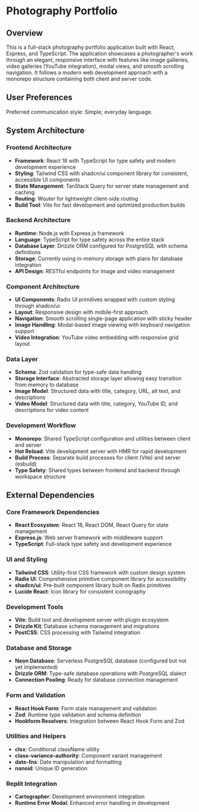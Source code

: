 # Photography Portfolio

## Overview

This is a full-stack photography portfolio application built with React, Express, and TypeScript. The application showcases a photographer's work through an elegant, responsive interface with features like image galleries, video galleries (YouTube integration), modal views, and smooth scrolling navigation. It follows a modern web development approach with a monorepo structure containing both client and server code.

## User Preferences

Preferred communication style: Simple, everyday language.

## System Architecture

### Frontend Architecture
- **Framework**: React 18 with TypeScript for type safety and modern development experience
- **Styling**: Tailwind CSS with shadcn/ui component library for consistent, accessible UI components
- **State Management**: TanStack Query for server state management and caching
- **Routing**: Wouter for lightweight client-side routing
- **Build Tool**: Vite for fast development and optimized production builds

### Backend Architecture
- **Runtime**: Node.js with Express.js framework
- **Language**: TypeScript for type safety across the entire stack
- **Database Layer**: Drizzle ORM configured for PostgreSQL with schema definitions
- **Storage**: Currently using in-memory storage with plans for database integration
- **API Design**: RESTful endpoints for image and video management

### Component Architecture
- **UI Components**: Radix UI primitives wrapped with custom styling through shadcn/ui
- **Layout**: Responsive design with mobile-first approach
- **Navigation**: Smooth scrolling single-page application with sticky header
- **Image Handling**: Modal-based image viewing with keyboard navigation support
- **Video Integration**: YouTube video embedding with responsive grid layout

### Data Layer
- **Schema**: Zod validation for type-safe data handling
- **Storage Interface**: Abstracted storage layer allowing easy transition from memory to database
- **Image Model**: Structured data with title, category, URL, alt text, and descriptions
- **Video Model**: Structured data with title, category, YouTube ID, and descriptions for video content

### Development Workflow
- **Monorepo**: Shared TypeScript configuration and utilities between client and server
- **Hot Reload**: Vite development server with HMR for rapid development
- **Build Process**: Separate build processes for client (Vite) and server (esbuild)
- **Type Safety**: Shared types between frontend and backend through workspace structure

## External Dependencies

### Core Framework Dependencies
- **React Ecosystem**: React 18, React DOM, React Query for state management
- **Express.js**: Web server framework with middleware support
- **TypeScript**: Full-stack type safety and development experience

### UI and Styling
- **Tailwind CSS**: Utility-first CSS framework with custom design system
- **Radix UI**: Comprehensive primitive component library for accessibility
- **shadcn/ui**: Pre-built component library built on Radix primitives
- **Lucide React**: Icon library for consistent iconography

### Development Tools
- **Vite**: Build tool and development server with plugin ecosystem
- **Drizzle Kit**: Database schema management and migrations
- **PostCSS**: CSS processing with Tailwind integration

### Database and Storage
- **Neon Database**: Serverless PostgreSQL database (configured but not yet implemented)
- **Drizzle ORM**: Type-safe database operations with PostgreSQL dialect
- **Connection Pooling**: Ready for database connection management

### Form and Validation
- **React Hook Form**: Form state management and validation
- **Zod**: Runtime type validation and schema definition
- **Hookform Resolvers**: Integration between React Hook Form and Zod

### Utilities and Helpers
- **clsx**: Conditional className utility
- **class-variance-authority**: Component variant management
- **date-fns**: Date manipulation and formatting
- **nanoid**: Unique ID generation

### Replit Integration
- **Cartographer**: Development environment integration
- **Runtime Error Modal**: Enhanced error handling in development